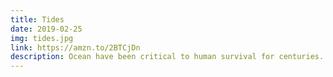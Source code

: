 ```yaml
---
title: Tides
date: 2019-02-25
img: tides.jpg
link: https://amzn.to/2BTCjDn
description: Ocean have been critical to human survival for centuries. This book tries to rekindle the connection people lost with the most crucial resource we have.
---
```

